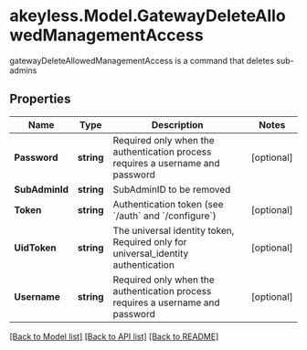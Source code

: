 # akeyless.Model.GatewayDeleteAllowedManagementAccess
gatewayDeleteAllowedManagementAccess is a command that deletes sub-admins
## Properties

Name | Type | Description | Notes
------------ | ------------- | ------------- | -------------
**Password** | **string** | Required only when the authentication process requires a username and password | [optional] 
**SubAdminId** | **string** | SubAdminID to be removed | 
**Token** | **string** | Authentication token (see &#x60;/auth&#x60; and &#x60;/configure&#x60;) | [optional] 
**UidToken** | **string** | The universal identity token, Required only for universal_identity authentication | [optional] 
**Username** | **string** | Required only when the authentication process requires a username and password | [optional] 

[[Back to Model list]](../README.md#documentation-for-models) [[Back to API list]](../README.md#documentation-for-api-endpoints) [[Back to README]](../README.md)

